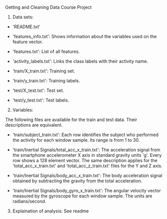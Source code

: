 Getting and Cleaning Data Course Project

1. Data sets:

  - 'README.txt'

  - 'features_info.txt': Shows information about the variables used on the feature vector.

  - 'features.txt': List of all features.

  - 'activity_labels.txt': Links the class labels with their activity name.

  - 'train/X_train.txt': Training set.

  - 'train/y_train.txt': Training labels.

  - 'test/X_test.txt': Test set.

  - 'test/y_test.txt': Test labels.

2. Variables:

  The following files are available for the train and test data. Their descriptions are equivalent. 

  - 'train/subject_train.txt': Each row identifies the subject who performed the activity for each window sample. Its range is from 1 to 30. 

  - 'train/Inertial Signals/total_acc_x_train.txt': The acceleration signal from the smartphone accelerometer X axis in standard gravity units 'g'. Every row shows a 128 element vector. The same description applies for the 'total_acc_x_train.txt' and 'total_acc_z_train.txt' files for the Y and Z axis. 

  - 'train/Inertial Signals/body_acc_x_train.txt': The body acceleration signal obtained by subtracting the gravity from the total acceleration. 

  - 'train/Inertial Signals/body_gyro_x_train.txt': The angular velocity vector measured by the gyroscope for each window sample. The units are radians/second. 


3. Explaination of analysis:
  See readme
